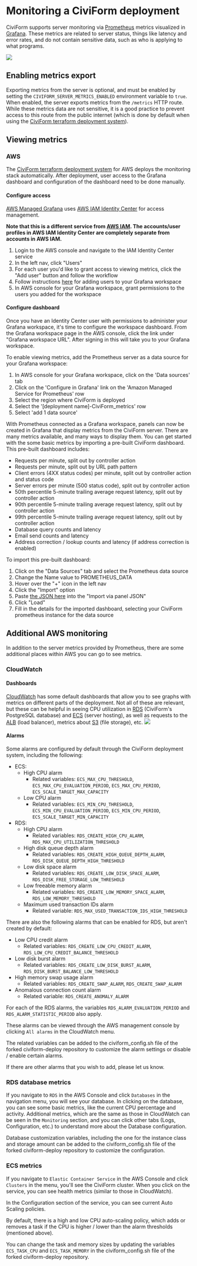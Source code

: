 # Monitoring a CiviForm deployment

CiviForm supports server monitoring via [Prometheus](https://prometheus.io/) metrics visualized in [Grafana](https://grafana.com/). These metrics are related to server status, things like latency and error rates, and do not contain sensitive data, such as who is applying to what programs.

![](<../../.gitbook/assets/monitoring-architecture.png>)

## Enabling metrics export

Exporting metrics from the server is optional, and must be enabled by setting the `CIVIFORM_SERVER_METRICS_ENABLED` environment variable to `true`. When enabled, the server exports metrics from the `/metrics` HTTP route. While these metrics data are not sensitive, it is a good practice to prevent access to this route from the public internet (which is done by default when using the [CiviForm terraform deployment system](https://github.com/civiform/cloud-deploy-infra/)).

## Viewing metrics

### AWS

The [CiviForm terraform deployment system](https://github.com/civiform/cloud-deploy-infra/) for AWS deploys the monitoring stack automatically. After deployment, user access to the Grafana dashboard and configuration of the dashboard need to be done manually.

#### Configure access

[AWS Managed Grafana](https://aws.amazon.com/grafana/) uses [AWS IAM Identity Center](https://aws.amazon.com/iam/identity-center/) for access management.

**Note that this is a different service from [AWS IAM](https://aws.amazon.com/iam/). The accounts/user profiles in AWS IAM Identity Center are completely separate from accounts in AWS IAM.**

1. Login to the AWS console and navigate to the IAM Identity Center service
1. In the left nav, click "Users"
1. For each user you'd like to grant access to viewing metrics, click the "Add user" button and follow the workflow
1. Follow instructions [here](https://docs.aws.amazon.com/grafana/latest/userguide/AMG-manage-users-and-groups-AMG.html) for adding users to your Grafana workspace
1. In AWS console for your Grafana workspace, grant permissions to the users you added for the workspace

#### Configure dashboard

Once you have an Identity Center user with permissions to administer your Grafana workspace, it's time to configure the workspace dashboard. From the Grafana workspace page in the AWS console, click the link under "Grafana workspace URL". After signing in this will take you to your Grafana workspace. 

To enable viewing metrics, add the Prometheus server as a data source for your Grafana workspace: 

1. In AWS console for your Grafana workspace, click on the 'Data sources' tab
1. Click on the 'Configure in Grafana' link on the 'Amazon Managed Service for Prometheus' row
1. Select the region where CiviForm is deployed
1. Select the '[deployment name]-CiviForm_metrics' row 
1. Select 'add 1 data source'

With Prometheus connected as a Grafana workspace, panels can now be created in Grafana that display metrics from the CiviForm server. There are many metrics available, and many ways to display them. You can get started with the some basic metrics by importing a pre-built CiviForm dashboard. This pre-built dashboard includes:

- Requests per minute, split out by controller action
- Requests per minute, split out by URL path pattern
- Client errors (4XX status codes) per minute, split out by controller action and status code
- Server errors per minute (500 status code), split out by controller action
- 50th percentile 5-minute trailing average request latency, split out by controller action 
- 90th percentile 5-minute trailing average request latency, split out by controller action 
- 99th percentile 5-minute trailing average request latency, split out by controller action 
- Database query counts and latency
- Email send counts and latency
- Address correction / lookup counts and latency (if address correction is enabled)

To import this pre-built dashboard: 

1. Click on the "Data Sources" tab and select the Prometheus data source
2. Change the Name value to PROMETHEUS_DATA
3. Hover over the "+" icon in the left nav
4. Click the "Import" option 
5. Paste [the JSON here](https://gist.githubusercontent.com/dkatzz/a7048a6db9a2cbb14ef96f744f5fd964/raw/f65295421e47782cc55eecdbf70653d676121070/grafana_json) into the "Import via panel JSON" 
7. Click "Load"
8. Fill in the details for the imported dashboard, selecting your CiviForm prometheus instance for the data source

## Additional AWS monitoring

In addition to the server metrics provided by Prometheus, there are some additional places within AWS you can go to see metrics.

### CloudWatch

#### Dashboards

[CloudWatch](https://aws.amazon.com/cloudwatch/) has some default dashboards that allow you to see graphs with metrics on different parts of the deployment. Not all of these are relevant, but these can be helpful in seeing CPU utilization in [RDS](https://aws.amazon.com/rds/) (CiviForm's PostgreSQL database) and [ECS](https://aws.amazon.com/ecs/) (server hosting), as well as requests to the [ALB](https://aws.amazon.com/elasticloadbalancing/application-load-balancer/) (load balancer), metrics about [S3](https://aws.amazon.com/s3/) (file storage), etc.
![](<../../.gitbook/assets/aws-cloudwatch-dashboards.png>)

#### Alarms

Some alarms are configured by default through the CiviForm deployment system, including the following: 
- ECS:
  - High CPU alarm
    - Related variables: `ECS_MAX_CPU_THRESHOLD`, `ECS_MAX_CPU_EVALUATION_PERIOD`, `ECS_MAX_CPU_PERIOD`, `ECS_SCALE_TARGET_MAX_CAPACITY`
  - Low CPU alarm
    - Related variables: `ECS_MIN_CPU_THRESHOLD`, `ECS_MIN_CPU_EVALUATION_PERIOD`, `ECS_MIN_CPU_PERIOD`, `ECS_SCALE_TARGET_MIN_CAPACITY`
- RDS:
  - High CPU alarm
    - Related variables: `RDS_CREATE_HIGH_CPU_ALARM`, `RDS_MAX_CPU_UTILIZATION_THRESHOLD`
  - High disk queue depth alarm
    - Related variables: `RDS_CREATE_HIGH_QUEUE_DEPTH_ALARM`, `RDS_DISK_QUEUE_DEPTH_HIGH_THRESHOLD`
  - Low disk space alarm
    - Related variables: `RDS_CREATE_LOW_DISK_SPACE_ALARM`, `RDS_DISK_FREE_STORAGE_LOW_THRESHOLD`
  - Low freeable memory alarm
    - Related variables: `RDS_CREATE_LOW_MEMORY_SPACE_ALARM`, `RDS_LOW_MEMORY_THRESHOLD`
  - Maximum used transaction IDs alarm
      - Related variable: `RDS_MAX_USED_TRANSACTION_IDS_HIGH_THRESHOLD`

There are also the following alarms that can be enabled for RDS, but aren't created by default:
  - Low CPU credit alarm
    - Related variables: `RDS_CREATE_LOW_CPU_CREDIT_ALARM`, `RDS_LOW_CPU_CREDIT_BALANCE_THRESHOLD`
  - Low disk burst alarm
    - Related variables: `RDS_CREATE_LOW_DISK_BURST_ALARM`, `RDS_DISK_BURST_BALANCE_LOW_THRESHOLD`
  - High memory swap usage alarm
    - Related variables: `RDS_CREATE_SWAP_ALARM`, `RDS_CREATE_SWAP_ALARM`
  - Anomalous connection count alarm
    - Related variable: `RDS_CREATE_ANOMALY_ALARM`

For each of the RDS alarms, the variables `RDS_ALARM_EVALUATION_PERIOD` and `RDS_ALARM_STATISTIC_PERIOD` also apply.

These alarms can be viewed through the AWS management console by clicking `All alarms` in the CloudWatch menu.

The related variables can be added to the civiform_config.sh file of the forked civiform-deploy repository to customize the alarm settings or disable / enable certain alarms.

If there are other alarms that you wish to add, please let us know.

### RDS database metrics

If you navigate to `RDS` in the AWS Console and click `Databases` in the navigation menu, you will see your database. In clicking on the database, you can see some basic metrics, like the current CPU percentage and activity. Additional metrics, which are the same as those in CloudWatch can be seen in the `Monitoring` section, and you can click other tabs (Logs, Configuration, etc.) to understand more about the Database configuration. 

Database customization variables, including the one for the instance class and storage amount can be added to the civiform_config.sh file of the forked civiform-deploy repository to customize the configuration. 

### ECS metrics

If you navigate to `Elastic Container Service` in the AWS Console and click `Clusters` in the menu, you'll see the CiviForm cluster. When you click on the service, you can see health metrics (similar to those in CloudWatch).

In the Configuration section of the service, you can see current Auto Scaling policies. 

By default, there is a high and low CPU auto-scaling policy, which adds or removes a task if the CPU is higher / lower than the alarm thresholds (mentioned above).

You can change the task and memory sizes by updating the variables `ECS_TASK_CPU` and `ECS_TASK_MEMORY` in the civiform_config.sh file of the forked civiform-deploy repository.